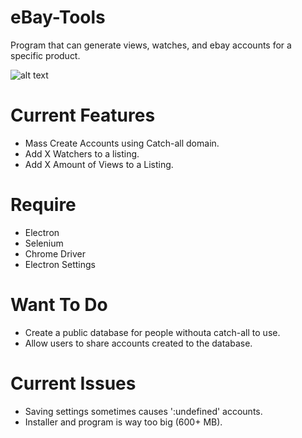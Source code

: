 # eBay-Tools
Program that can generate views, watches, and ebay accounts for a specific product.

![alt text](https://i.gyazo.com/80c37213dea4d3d216806ac530801460.png)



# Current Features
- Mass Create Accounts using Catch-all domain.
- Add X Watchers to a listing.
- Add X Amount of Views to a Listing.


# Require
- Electron
- Selenium
- Chrome Driver
- Electron Settings


# Want To Do
- Create a public database for people withouta catch-all to use.
- Allow users to share accounts created to the database.

# Current Issues
- Saving settings sometimes causes ':undefined' accounts.
- Installer and program is way too big (600+ MB).
